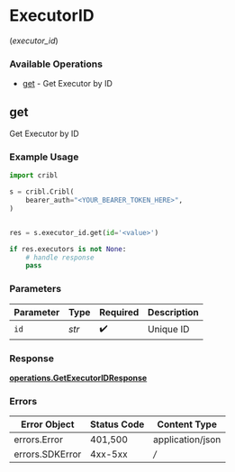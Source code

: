 # ExecutorID
(*executor_id*)

### Available Operations

* [get](#get) - Get Executor by ID

## get

Get Executor by ID

### Example Usage

```python
import cribl

s = cribl.Cribl(
    bearer_auth="<YOUR_BEARER_TOKEN_HERE>",
)


res = s.executor_id.get(id='<value>')

if res.executors is not None:
    # handle response
    pass

```

### Parameters

| Parameter          | Type               | Required           | Description        |
| ------------------ | ------------------ | ------------------ | ------------------ |
| `id`               | *str*              | :heavy_check_mark: | Unique ID          |


### Response

**[operations.GetExecutorIDResponse](../../models/operations/getexecutoridresponse.md)**
### Errors

| Error Object     | Status Code      | Content Type     |
| ---------------- | ---------------- | ---------------- |
| errors.Error     | 401,500          | application/json |
| errors.SDKError  | 4xx-5xx          | */*              |
